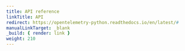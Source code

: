 ```yaml
---
title: API reference
linkTitle: API
redirect: https://opentelemetry-python.readthedocs.io/en/latest/#
manualLinkTarget: _blank
_build: { render: link }
weight: 210
---
```

